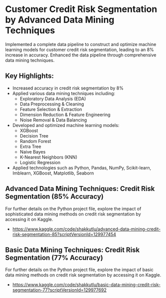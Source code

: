 # Customer Credit Risk Segmentation by Advanced Data Mining Techniques

Implemented a complete data pipeline to construct and optimize machine learning models for customer credit risk segmentation, leading to an 8% increase in accuracy. Enhanced the data pipeline through comprehensive data mining techniques.

## Key Highlights:

- Increased accuracy in credit risk segmentation by 8%
- Applied various data mining techniques including:
  * Exploratory Data Analysis (EDA)
  * Data Preprocessing & Cleaning
  * Feature Selection & Extraction
  * Dimension Reduction & Feature Engineering
  * Noise Removal & Data Balancing
- Developed and optimized machine learning models:
  * XGBoost
  * Decision Tree
  * Random Forest
  * Extra Tree
  * Naive Bayes
  * K-Nearest Neighbors (KNN)
  * Logistic Regression
- Applied technologies such as Python, Pandas, NumPy, Scikit-learn, Imblearn, XGBoost, Matplotlib, Seaborn

## Advanced Data Mining Techniques: Credit Risk Segmentation (85% Accuracy)
For further details on the Python project file, explore the impact of sophisticated data mining methods on credit risk segmentation by accessing it on Kaggle.
- https://www.kaggle.com/code/shakkutlu/advanced-data-mining-credit-risk-segmentation-85?scriptVersionId=129977454

## Basic Data Mining Techniques: Credit Risk Segmentation (77% Accuracy)
For further details on the Python project file, explore the impact of basic data mining methods on credit risk segmentation by accessing it on Kaggle.
- https://www.kaggle.com/code/shakkutlu/basic-data-mining-credit-risk-segmentation-77?scriptVersionId=129977692
